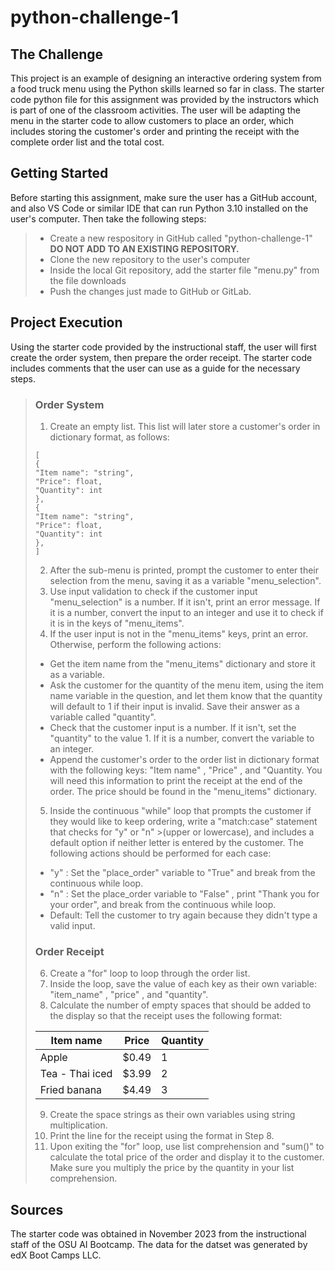 # python-challenge-1
## The Challenge
This project is an example of designing an interactive ordering system from a
food truck menu using the Python skills learned so far in class. The starter
code python file for this assignment was provided by the instructors which is
part of one of the classroom activities. The user will be adapting the menu in
the starter code to allow customers to place an order, which includes storing
the customer's order and printing the receipt with the complete order list and
the total cost.
## Getting Started
Before starting this assignment, make sure the user has a GitHub account, and 
also VS Code or similar IDE that can run Python 3.10 installed on the user's
computer. Then take the following steps:
>*   Create a new respository in GitHub called "python-challenge-1" 
>    **DO NOT ADD TO AN EXISTING REPOSITORY.**
>*   Clone the new repository to the user's computer
>*   Inside the local Git repository, add the starter file "menu.py" from the
>    file downloads
>*   Push the changes just made to GitHub or GitLab.
## Project Execution
Using the starter code provided by the instructional staff, the user will first
create the order system, then prepare the order receipt. The starter code 
includes comments that the user can use as a guide for the necessary steps.

>### Order System
>1. Create an empty list. This list will later store a customer's order in
>dictionary format, as follows:
>~~~
>[
> {
> "Item name": "string",
> "Price": float,
> "Quantity": int
> },
> {
> "Item name": "string",
> "Price": float,
> "Quantity": int
> },
>]
>~~~
>2. After the sub-menu is printed, prompt the customer to enter their selection
>from the menu, saving it as a variable "menu_selection".
>3. Use input validation to check if the customer input "menu_selection" is a
>number. If it isn't, print an error message. If it is a number, convert the
>input to an integer and use it to check if it is in the keys of "menu_items".
>4. If the user input is not in the "menu_items" keys, print an error. 
> Otherwise, perform the following actions:
>*  Get the item name from the "menu_items" dictionary and store it as a
>variable.
>*  Ask the customer for the quantity of the menu item, using the item name
>variable in the question, and let them know that the quantity will default to 1
>if their input is invalid. Save their answer as a variable called "quantity".
>*  Check that the customer input is a number. If it isn't, set the "quantity"
>to the value 1. If it is a number, convert the variable to an integer.
>*  Append the customer's order to the order list in dictionary format with the
>following keys: "Item name" , "Price" , and "Quantity. You will need this
>information to print the receipt at the end of the order. The price should be
>found in the "menu_items" dictionary.
>5. Inside the continuous "while" loop that prompts the customer if they would
>like to keep ordering, write a "match:case" statement that checks for "y" or
>"n" >(upper or lowercase), and includes a default option if neither letter is
>entered by the customer. The following actions should be performed for each
>case:
>*   "y" : Set the "place_order" variable to "True" and break from the
>continuous while loop.
>*   "n" : Set the place_order variable to "False" , print "Thank you for your
>order", and break from the continuous while loop.
>*   Default: Tell the customer to try again because they didn't type a valid
>input.
>
>### Order Receipt
>6. Create a "for" loop to loop through the order list.
>7. Inside the loop, save the value of each key as their own variable:
>"item_name" , "price" , and "quantity".
>8. Calculate the number of empty spaces that should be added to the display so
>that the receipt uses the following format:
>
>Item name                 | Price  | Quantity
>--------------------------|--------|----------
>Apple                     | $0.49  | 1
>Tea - Thai iced           | $3.99  | 2
>Fried banana              | $4.49  | 3
>
>9. Create the space strings as their own variables using string multiplication.
>10. Print the line for the receipt using the format in Step 8.
>11. Upon exiting the "for" loop, use list comprehension and "sum()" to
>calculate the total price of the order and display it to the customer. Make
>sure you multiply the price by the quantity in your list comprehension.
## Sources
The starter code was obtained in November 2023 from the instructional staff of
the OSU AI Bootcamp. The data for the datset was generated by edX Boot Camps
LLC.














